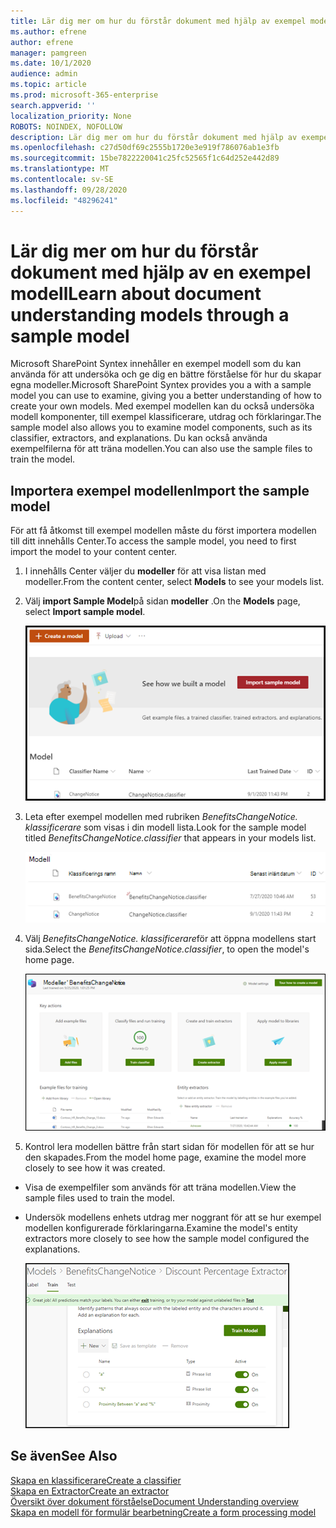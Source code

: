 ```yaml
---
title: Lär dig mer om hur du förstår dokument med hjälp av exempel modellen
ms.author: efrene
author: efrene
manager: pamgreen
ms.date: 10/1/2020
audience: admin
ms.topic: article
ms.prod: microsoft-365-enterprise
search.appverid: ''
localization_priority: None
ROBOTS: NOINDEX, NOFOLLOW
description: Lär dig mer om hur du förstår dokument med hjälp av exempel modellen
ms.openlocfilehash: c27d50df69c2555b1720e3e919f786076ab1e3fb
ms.sourcegitcommit: 15be7822220041c25fc52565f1c64d252e442d89
ms.translationtype: MT
ms.contentlocale: sv-SE
ms.lasthandoff: 09/28/2020
ms.locfileid: "48296241"
---
```

# <a name="learn-about-document-understanding-models-through-a-sample-model"></a><span data-ttu-id="8022c-103">Lär dig mer om hur du förstår dokument med hjälp av en exempel modell</span><span class="sxs-lookup"><span data-stu-id="8022c-103">Learn about document understanding models through a sample model</span></span>

<span data-ttu-id="8022c-104">Microsoft SharePoint Syntex innehåller en exempel modell som du kan använda för att undersöka och ge dig en bättre förståelse för hur du skapar egna modeller.</span><span class="sxs-lookup"><span data-stu-id="8022c-104">Microsoft SharePoint Syntex provides you a with a sample model you can use to examine, giving you a better understanding of how to create your own models.</span></span> <span data-ttu-id="8022c-105">Med exempel modellen kan du också undersöka modell komponenter, till exempel klassificerare, utdrag och förklaringar.</span><span class="sxs-lookup"><span data-stu-id="8022c-105">The sample model also allows you to examine model components, such as its classifier, extractors, and explanations.</span></span> <span data-ttu-id="8022c-106">Du kan också använda exempelfilerna för att träna modellen.</span><span class="sxs-lookup"><span data-stu-id="8022c-106">You can also use the sample files to train the model.</span></span>

## <a name="import-the-sample-model"></a><span data-ttu-id="8022c-107">Importera exempel modellen</span><span class="sxs-lookup"><span data-stu-id="8022c-107">Import the sample model</span></span>

<span data-ttu-id="8022c-108">För att få åtkomst till exempel modellen måste du först importera modellen till ditt innehålls Center.</span><span class="sxs-lookup"><span data-stu-id="8022c-108">To access the sample model, you need to first import the model to your content center.</span></span>

1. <span data-ttu-id="8022c-109">I innehålls Center väljer du **modeller** för att visa listan med modeller.</span><span class="sxs-lookup"><span data-stu-id="8022c-109">From the content center, select **Models** to see your models list.</span></span></br>
2. <span data-ttu-id="8022c-110">Välj **import Sample Model**på sidan **modeller** .</span><span class="sxs-lookup"><span data-stu-id="8022c-110">On the **Models** page, select **Import sample model**.</span></span></br>

    ![Importera exempel modell](../media/content-understanding/import-sample-model.png) </br>

3. <span data-ttu-id="8022c-112">Leta efter exempel modellen med rubriken *BenefitsChangeNotice. klassificerare* som visas i din modell lista.</span><span class="sxs-lookup"><span data-stu-id="8022c-112">Look for the sample model titled *BenefitsChangeNotice.classifier* that appears in your models list.</span></span></br>

    ![Exempel modell](../media/content-understanding/sample-model.png) </br>

4. <span data-ttu-id="8022c-114">Välj *BenefitsChangeNotice. klassificerare*för att öppna modellens start sida.</span><span class="sxs-lookup"><span data-stu-id="8022c-114">Select the *BenefitsChangeNotice.classifier*, to open the model's home page.</span></span></br>
  
     ![Exempel på Start sida](../media/content-understanding/sample-home-page.png)

5. <span data-ttu-id="8022c-116">Kontrol lera modellen bättre från start sidan för modellen för att se hur den skapades.</span><span class="sxs-lookup"><span data-stu-id="8022c-116">From the model home page, examine the model more closely to see how it was created.</span></span>
 
- <span data-ttu-id="8022c-117">Visa de exempelfiler som används för att träna modellen.</span><span class="sxs-lookup"><span data-stu-id="8022c-117">View the sample files used to train the model.</span></span>
- <span data-ttu-id="8022c-118">Undersök modellens enhets utdrag mer noggrant för att se hur exempel modellen konfigurerade förklaringarna.</span><span class="sxs-lookup"><span data-stu-id="8022c-118">Examine the model's entity extractors more closely to see how the sample model configured the explanations.</span></span>

   ![Exempel på modell utdrag](../media/content-understanding/entity-extractors.png)  

## <a name="see-also"></a><span data-ttu-id="8022c-120">Se även</span><span class="sxs-lookup"><span data-stu-id="8022c-120">See Also</span></span>
[<span data-ttu-id="8022c-121">Skapa en klassificerare</span><span class="sxs-lookup"><span data-stu-id="8022c-121">Create a classifier</span></span>](create-a-classifier.md)</br>
[<span data-ttu-id="8022c-122">Skapa en Extractor</span><span class="sxs-lookup"><span data-stu-id="8022c-122">Create an extractor</span></span>](create-an-extractor.md)</br>
[<span data-ttu-id="8022c-123">Översikt över dokument förståelse</span><span class="sxs-lookup"><span data-stu-id="8022c-123">Document Understanding overview</span></span>](document-understanding-overview.md)</br>
[<span data-ttu-id="8022c-124">Skapa en modell för formulär bearbetning</span><span class="sxs-lookup"><span data-stu-id="8022c-124">Create a form processing model</span></span>](create-a-form-processing-model.md)  
